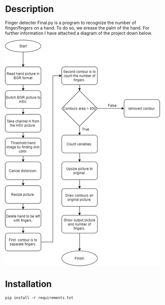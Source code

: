 # **Description**
Finger detecter Final.py is a program to recognize the number of finger/fingers on a hand. To do so, we erease the palm of the hand. For further information I have attached a diagram of the project down below. 

![](./Finger_detecter_Final_diagram.png)

# **Installation**
    pip install -r requirements.txt

